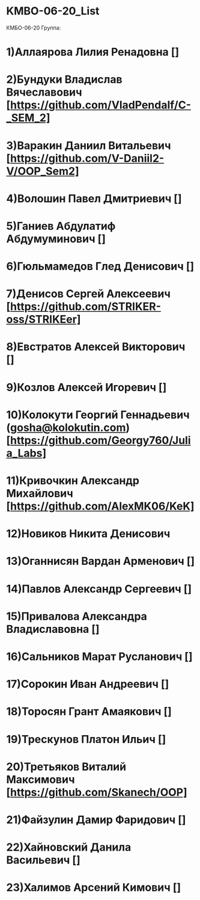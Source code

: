# KMBO-06-20_List
КМБО-06-20
 Группа:
# 1)Аллаярова Лилия Ренадовна []
# 2)Бундуки Владислав Вячеславович [https://github.com/VladPendalf/C-_SEM_2]
# 3)Варакин Даниил Витальевич [https://github.com/V-Daniil2-V/OOP_Sem2]
# 4)Волошин Павел Дмитриевич []
# 5)Ганиев Абдулатиф Абдумуминович []
# 6)Гюльмамедов Глед Денисович []
# 7)Денисов Сергей Алексеевич [https://github.com/STRIKER-oss/STRIKEer]
# 8)Евстратов Алексей Викторович []
# 9)Козлов Алексей Игоревич []
# 10)Колокути Георгий Геннадьевич (gosha@kolokutin.com) [https://github.com/Georgy760/Julia_Labs]
# 11)Кривочкин Александр Михайлович [https://github.com/AlexMK06/KeK]
# 12)Новиков Никита Денисович
# 13)Оганнисян Вардан Арменович []
# 14)Павлов Александр Сергеевич []
# 15)Привалова Александра Владиславовна []
# 16)Сальников Марат Русланович []
# 17)Сорокин Иван Андреевич []
# 18)Торосян Грант Амаякович []
# 19)Трескунов Платон Ильич []
# 20)Третьяков Виталий Максимович [https://github.com/Skanech/OOP]
# 21)Файзулин Дамир Фаридович []
# 22)Хайновский Данила Васильевич []
# 23)Халимов Арсений Кимович []
